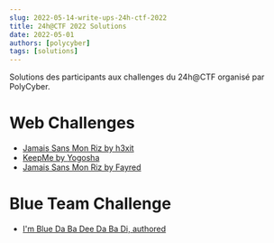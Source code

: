 ```yaml
---
slug: 2022-05-14-write-ups-24h-ctf-2022
title: 24h@CTF 2022 Solutions
date: 2022-05-01
authors: [polycyber]
tags: [solutions]
---
```


Solutions des participants aux challenges du 24h@CTF organisé par PolyCyber.
<!-- truncate -->
# Web Challenges

- [Jamais Sans Mon Riz by h3xit](https://h3xit.io/posts/polyctf-jamaissansmonriz/)
- [KeepMe by ](https://blog.yogosha.com/en/posts/6214f7065b7b1c0ec4d7f02e)[Yogosha](https://yogosha.com/)
- [Jamais Sans Mon Riz by Fayred](https://github.com/Fayred/solo-write-ups/tree/main/polyhx_2022/web/JamaisSansMonRiz)

# Blue Team Challenge

- [I'm Blue Da Ba Dee Da Ba Di, authored](https://h3xit.io/posts/polyctf-blue/)
